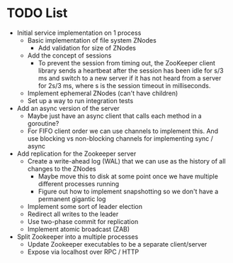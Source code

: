# TODO List

- Initial service implementation on 1 process
  - Basic implementation of file system ZNodes
    - Add validation for size of ZNodes
  - Add the concept of sessions
    - To prevent the session from timing out, the ZooKeeper client library sends a heartbeat
      after the session has been idle for s/3 ms and switch to a
      new server if it has not heard from a server for 2s/3 ms,
      where s is the session timeout in milliseconds.
  - Implement ephemeral ZNodes (can't have children)
  - Set up a way to run integration tests
- Add an async version of the server
  - Maybe just have an async client that calls each method in a goroutine?
  - For FIFO client order we can use channels to implement this. And use blocking vs non-blocking channels for implementing sync / async
- Add replication for the Zookeeper server
  - Create a write-ahead log (WAL) that we can use as the history of all changes to the ZNodes
    - Maybe move this to disk at some point once we have multiple different processes running
    - Figure out how to implement snapshotting so we don't have a permanent gigantic log
  - Implement some sort of leader election
  - Redirect all writes to the leader
  - Use two-phase commit for replication
  - Implement atomic broadcast (ZAB)
- Split Zookeeper into a multiple processes
  - Update Zookeeper executables to be a separate client/server
  - Expose via localhost over RPC / HTTP